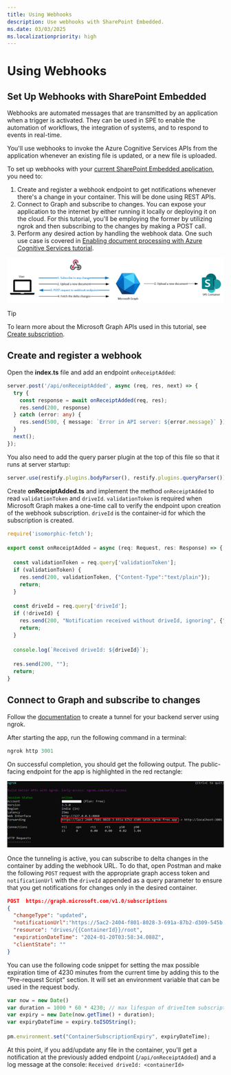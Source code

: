```yaml
---
title: Using Webhooks
description: Use webhooks with SharePoint Embedded.
ms.date: 03/03/2025
ms.localizationpriority: high
---
```


# Using Webhooks

## Set Up Webhooks with SharePoint Embedded

Webhooks are automated messages that are transmitted by an application when a trigger is activated. They can be used in SPE to enable the automation of workflows, the integration of systems, and to respond to events in real-time.

You'll use webhooks to invoke the Azure Cognitive Services APIs from the application whenever an existing file is updated, or a new file is uploaded.

To set up webhooks with your [current SharePoint Embedded application](/training/modules/sharepoint-embedded-create-app/), you need to:

1. Create and register a webhook endpoint to get notifications whenever there's a change in your container. This will be done using REST APIs.
1. Connect to Graph and subscribe to changes. You can expose your application to the internet by either running it locally or deploying it on the cloud. For this tutorial, you'll be employing the former by utilizing ngrok and then subscribing to the changes by making a POST call.
1. Perform any desired action by handling the webhook data. One such use case is covered in [Enabling document processing with Azure Cognitive Services tutorial](./doc-processing-acs.md).

![using webhooks schema](../../images/Using-Webhooks.png)

> [!TIP]
> To learn more about the Microsoft Graph APIs used in this tutorial, see [Create subscription](/graph/api/subscription-post-subscriptions).

## Create and register a webhook

Open the **index.ts** file and add an endpoint `onReceiptAdded`:

```typescript
server.post('/api/onReceiptAdded', async (req, res, next) => {
  try {
    const response = await onReceiptAdded(req, res);
    res.send(200, response)
  } catch (error: any) {
    res.send(500, { message: `Error in API server: ${error.message}` });
  }
  next();
});
```

You also need to add the query parser plugin at the top of this file so that it runs at server startup:

```typescript
server.use(restify.plugins.bodyParser(), restify.plugins.queryParser());
```

Create **onReceiptAdded.ts** and implement the method `onReceiptAdded` to read `validationToken` and `driveId`. `validationToken` is required when Microsoft Graph makes a one-time call to verify the endpoint upon creation of the webhook subscription. `driveId` is the container-id for which the subscription is created.

```typescript
require('isomorphic-fetch');

export const onReceiptAdded = async (req: Request, res: Response) => {

  const validationToken = req.query['validationToken'];
  if (validationToken) {
    res.send(200, validationToken, {"Content-Type":"text/plain"});
    return;
  }

  const driveId = req.query['driveId'];
  if (!driveId) {
    res.send(200, "Notification received without driveId, ignoring", {"Content-Type":"text/plain"});
    return;
  }

  console.log(`Received driveId: ${driveId}`);

  res.send(200, "");
  return;
}
```

## Connect to Graph and subscribe to changes

Follow the [documentation](https://ngrok.com/docs/getting-started/) to create a tunnel for your backend server using ngrok.

After starting the app, run the following command in a terminal:

```powershell
ngrok http 3001
```

On successful completion, you should get the following output. The public-facing endpoint for the app is highlighted in the red rectangle:

![ngrok registration](../../images/ngrok-registration.png)

Once the tunneling is active, you can subscribe to delta changes in the container by adding the webhook URL. To do that, open Postman and make the following `POST` request with the appropriate graph access token and `notificationUrl` with the `driveId` appended as a query parameter to ensure that you get notifications for changes only in the desired container.

```json
POST  https://graph.microsoft.com/v1.0/subscriptions
{
  "changeType": "updated",
  "notificationUrl":"https://5ac2-2404-f801-8028-3-691a-87b2-d309-545b.ngrok-free.app/api/onReceiptAdded?driveId={{ContainerId}}",
  "resource": "drives/{{ContainerId}}/root",
  "expirationDateTime": "2024-01-20T03:58:34.088Z",
  "clientState": ""
}
```

You can use the following code snippet for setting the max possible expiration time of 4230 minutes from the current time by adding this to the "Pre-request Script" section. It will set an environment variable that can be used in the request body.

```javascript
var now = new Date()
var duration = 1000 * 60 * 4230; // max lifespan of driveItem subscription is 4230 minutes
var expiry = new Date(now.getTime() + duration);
var expiryDateTime = expiry.toISOString();

pm.environment.set("ContainerSubscriptionExpiry", expiryDateTime);
```

At this point, if you add/update any file in the container, you'll get a notification at the previously added endpoint (`/api/onReceiptAdded`) and a log message at the console: `Received driveId: <containerId>`
